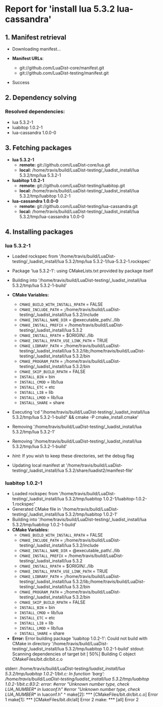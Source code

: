 # Report for 'install lua 5.3.2 lua-cassandra'


## 1. Manifest retrieval

- Downloading manifest...

- **Manifest URLs**:
    - git://github.com/LuaDist-core/manifest.git
    - git://github.com/LuaDist-testing/manifest.git
- Success

## 2. Dependency solving


### Resolved dependencies:
- lua 5.3.2-1
- luabitop 1.0.2-1
- lua-cassandra 1.0.0-0

## 3. Fetching packages

- **lua 5.3.2-1**
    - **remote:** git://github.com/LuaDist-core/lua.git
    - **local:** /home/travis/build/LuaDist-testing/_luadist_install/lua 5.3.2/tmp/lua 5.3.2-1
- **luabitop 1.0.2-1**
    - **remote:** git://github.com/LuaDist-testing/luabitop.git
    - **local:** /home/travis/build/LuaDist-testing/_luadist_install/lua 5.3.2/tmp/luabitop 1.0.2-1
- **lua-cassandra 1.0.0-0**
    - **remote:** git://github.com/LuaDist-testing/lua-cassandra.git
    - **local:** /home/travis/build/LuaDist-testing/_luadist_install/lua 5.3.2/tmp/lua-cassandra 1.0.0-0

## 4. Installing packages


### lua 5.3.2-1
- Loaded rockspec from '/home/travis/build/LuaDist-testing/_luadist_install/lua 5.3.2/tmp/lua 5.3.2-1/lua-5.3.2-1.rockspec'
- Package 'lua 5.3.2-1': using CMakeLists.txt provided by package itself
- Building into '/home/travis/build/LuaDist-testing/_luadist_install/lua 5.3.2/tmp/lua 5.3.2-1-build'
- **CMake Variables:**
    - `CMAKE_BUILD_WITH_INSTALL_RPATH` = FALSE
    - `CMAKE_INCLUDE_PATH` = ;/home/travis/build/LuaDist-testing/_luadist_install/lua 5.3.2/include
    - `CMAKE_INSTALL_NAME_DIR` = @executable_path/../lib
    - `CMAKE_INSTALL_PREFIX` = /home/travis/build/LuaDist-testing/_luadist_install/lua 5.3.2
    - `CMAKE_INSTALL_RPATH` = $ORIGIN/../lib
    - `CMAKE_INSTALL_RPATH_USE_LINK_PATH` = TRUE
    - `CMAKE_LIBRARY_PATH` = ;/home/travis/build/LuaDist-testing/_luadist_install/lua 5.3.2/lib;/home/travis/build/LuaDist-testing/_luadist_install/lua 5.3.2/bin
    - `CMAKE_PROGRAM_PATH` = ;/home/travis/build/LuaDist-testing/_luadist_install/lua 5.3.2/bin
    - `CMAKE_SKIP_BUILD_RPATH` = FALSE
    - `INSTALL_BIN` = bin
    - `INSTALL_CMOD` = lib/lua
    - `INSTALL_ETC` = etc
    - `INSTALL_LIB` = lib
    - `INSTALL_LMOD` = lib/lua
    - `INSTALL_SHARE` = share
- Executing 'cd "/home/travis/build/LuaDist-testing/_luadist_install/lua 5.3.2/tmp/lua 5.3.2-1-build" && cmake -P cmake_install.cmake'
- Removing '/home/travis/build/LuaDist-testing/_luadist_install/lua 5.3.2/tmp/lua 5.3.2-1'
- Removing '/home/travis/build/LuaDist-testing/_luadist_install/lua 5.3.2/tmp/lua 5.3.2-1-build'

- *hint:* If you wish to keep these directories, set the debug flag
- Updating local manifest at '/home/travis/build/LuaDist-testing/_luadist_install/lua 5.3.2/share/luadist2/manifest-file'

### luabitop 1.0.2-1
- Loaded rockspec from '/home/travis/build/LuaDist-testing/_luadist_install/lua 5.3.2/tmp/luabitop 1.0.2-1/luabitop-1.0.2-1.rockspec'
- Generated CMake file in '/home/travis/build/LuaDist-testing/_luadist_install/lua 5.3.2/tmp/luabitop 1.0.2-1'
- Building into '/home/travis/build/LuaDist-testing/_luadist_install/lua 5.3.2/tmp/luabitop 1.0.2-1-build'
- **CMake Variables:**
    - `CMAKE_BUILD_WITH_INSTALL_RPATH` = FALSE
    - `CMAKE_INCLUDE_PATH` = ;/home/travis/build/LuaDist-testing/_luadist_install/lua 5.3.2/include
    - `CMAKE_INSTALL_NAME_DIR` = @executable_path/../lib
    - `CMAKE_INSTALL_PREFIX` = /home/travis/build/LuaDist-testing/_luadist_install/lua 5.3.2
    - `CMAKE_INSTALL_RPATH` = $ORIGIN/../lib
    - `CMAKE_INSTALL_RPATH_USE_LINK_PATH` = TRUE
    - `CMAKE_LIBRARY_PATH` = ;/home/travis/build/LuaDist-testing/_luadist_install/lua 5.3.2/lib;/home/travis/build/LuaDist-testing/_luadist_install/lua 5.3.2/bin
    - `CMAKE_PROGRAM_PATH` = ;/home/travis/build/LuaDist-testing/_luadist_install/lua 5.3.2/bin
    - `CMAKE_SKIP_BUILD_RPATH` = FALSE
    - `INSTALL_BIN` = bin
    - `INSTALL_CMOD` = lib/lua
    - `INSTALL_ETC` = etc
    - `INSTALL_LIB` = lib
    - `INSTALL_LMOD` = lib/lua
    - `INSTALL_SHARE` = share
- **Error:** Error building package 'luabitop 1.0.2-1': Could not build with CMake in directory '/home/travis/build/LuaDist-testing/_luadist_install/lua 5.3.2/tmp/luabitop 1.0.2-1-build'
stdout:
Scanning dependencies of target bit
[ 50%] Building C object CMakeFiles/bit.dir/bit.c.o

stderr:
/home/travis/build/LuaDist-testing/_luadist_install/lua 5.3.2/tmp/luabitop 1.0.2-1/bit.c: In function ‘barg’:
/home/travis/build/LuaDist-testing/_luadist_install/lua 5.3.2/tmp/luabitop 1.0.2-1/bit.c:83:2: error: #error "Unknown number type, check LUA_NUMBER_* in luaconf.h"
 #error "Unknown number type, check LUA_NUMBER_* in luaconf.h"
  ^
make[2]: *** [CMakeFiles/bit.dir/bit.c.o] Error 1
make[1]: *** [CMakeFiles/bit.dir/all] Error 2
make: *** [all] Error 2

